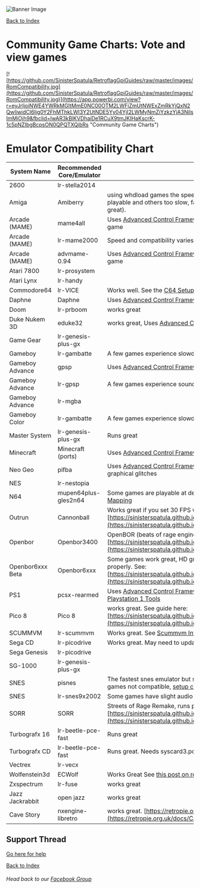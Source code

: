 ![Banner Image](https://sinisterspatula.github.io/RetroflagGpiGuides/images/GuidesBanner.png)

[Back to Index](https://sinisterspatula.github.io/RetroflagGpiGuides/)

# Community Game Charts: Vote and view games

[![https://github.com/SinisterSpatula/RetroflagGpiGuides/raw/master/images/RomCompatibility.jpg](https://github.com/SinisterSpatula/RetroflagGpiGuides/raw/master/images/RomCompatibility.jpg)](https://app.powerbi.com/view?r=eyJrIjoiNWE4YWRkMGItMmE0NC00OTM2LWFjZmUtNWExZmRkYjQxN2QwIiwidCI6Ijg0Y2FhMThkLWI3Y2UtNDE5Yy04YjI2LWMyNmZiYzkzYjA3NiIsImMiOjh9&fbclid=IwAR3kBlKVDhaiDe1RCuX9tmJKIHaKscrK-1c5pNZIbgBcpsON0QPQTXQibRs "Community Game Charts")


# Emulator Compatibility Chart


System Name | Recommended Core/Emulator | Notes
------------|---------------------------|--------------------------------
2600 | lr-stella2014 | |
Amiga | Amiberry | using whdload games the speed varies from game to game (some fully playable and others too slow, far from perfect but many games run great). |
Arcade (MAME) | mame4all | Uses [Advanced Control Framework.](https://sinisterspatula.github.io/RetroflagGpiGuides/AdvancedControlFramework)  Speed and compatibility varies by game |
Arcade (MAME) | lr-mame2000 | Speed and compatibility varies by game |
Arcade (MAME) | advmame-0.94 | Uses [Advanced Control Framework.](https://sinisterspatula.github.io/RetroflagGpiGuides/AdvancedControlFramework)  Speed and compatibility varies by game |
Atari 7800 | lr-prosystem | |
Atari Lynx | lr-handy | |
Commodore64 | lr-VICE | Works well.  See the [C64 Setup Guide](https://sinisterspatula.github.io/RetroflagGpiGuides/Commodore64) |
Daphne | Daphne | Uses [Advanced Control Framework.](https://sinisterspatula.github.io/RetroflagGpiGuides/AdvancedControlFramework)  and [Videos need conversion](https://sinisterspatula.github.io/RetroflagGpiGuides/DaphneConversion) |
Doom | lr-prboom | works great |
Duke Nukem 3D | eduke32 | works great, Uses [Advanced Control Framework.](https://sinisterspatula.github.io/RetroflagGpiGuides/AdvancedControlFramework) |
Game Gear | lr-genesis-plus-gx | |
Gameboy | lr-gambatte | A few games experience slowdown |
Gameboy Advance | gpsp | Uses [Advanced Control Framework.](https://sinisterspatula.github.io/RetroflagGpiGuides/AdvancedControlFramework)  Many games run great. |
Gameboy Advance | lr-gpsp | A few games experience sound crackling |
Gameboy Advance | lr-mgba | |
Gameboy Color | lr-gambatte | A few games experience slowdown |
Master System | lr-genesis-plus-gx | Runs great |
Minecraft | Minecraft (ports) | Uses [Advanced Control Framework.](https://sinisterspatula.github.io/RetroflagGpiGuides/AdvancedControlFramework)  Runs great. |
Neo Geo | pifba | Uses [Advanced Control Framework.](https://sinisterspatula.github.io/RetroflagGpiGuides/AdvancedControlFramework)  Full speed, some games have graphical glitches |
NES | lr-nestopia | |
N64 | mupen64plus-gles2n64 | Some games are playable at decent speed. See [Mupen64Plus Controls Mapping](https://sinisterspatula.github.io/RetroflagGpiGuides/Mupen64PlusControlsMapping)|
Outrun | Cannonball | Works great if you set 30 FPS video.  See: [https://sinisterspatula.github.io/RetroflagGpiGuides/cannonball](https://sinisterspatula.github.io/RetroflagGpiGuides/cannonball) |
Openbor | Openbor3400 | OpenBOR (beats of rage engine) Works great, see: [https://sinisterspatula.github.io/RetroflagGpiGuides/OpenborInstall](https://sinisterspatula.github.io/RetroflagGpiGuides/OpenborInstall) |
Openbor6xxx Beta | Openbor6xxx | Some games work great, HD graphics games don't fit the screen properly.  See: [https://sinisterspatula.github.io/RetroflagGpiGuides/OpenborBeta6510](https://sinisterspatula.github.io/RetroflagGpiGuides/OpenborBeta6510) |
PS1 | pcsx-rearmed | Uses [Advanced Control Framework](https://sinisterspatula.github.io/RetroflagGpiGuides/AdvancedControlFramework), many games run great. Also see [Playstation 1 Tools](https://sinisterspatula.github.io/RetroflagGpiGuides/PSX_Tools) |
Pico 8 | Pico 8 | works great.  See guide here: [https://sinisterspatula.github.io/RetroflagGpiGuides/pico8/pico8](https://sinisterspatula.github.io/RetroflagGpiGuides/pico8/pico8) |
SCUMMVM | lr-scummvm | Works great.  See [Scummvm Information](https://sinisterspatula.github.io/RetroflagGpiGuides/scummvm) |
Sega CD | lr-picodrive | Works great.  May need to update it for best results. |
Sega Genesis | lr-picodrive | |
SG-1000 | lr-genesis-plus-gx | |
SNES | pisnes | The fastest snes emulator but suffers inaccuracy, no superfx, some games not compatible, [setup controls in it's config file](https://sinisterspatula.github.io/RetroflagGpiGuides/PISNES) |
SNES | lr-snes9x2002 | Some games have slight audio glitches, a few do not run full speed |
SORR | SORR | Streets of Rage Remake, runs perfect see: [https://sinisterspatula.github.io/RetroflagGpiGuides/sorr](https://sinisterspatula.github.io/RetroflagGpiGuides/sorr) |
Turbografx 16 | lr-beetle-pce-fast | Runs great |
Turbografx CD | lr-beetle-pce-fast | Runs great. Needs syscard3.pce BIOS file |
Vectrex | lr-vecx | |
Wolfenstein3d | ECWolf | Works Great See [this post on retropie forums](https://retropie.org.uk/forum/topic/22788/ecwolf-wolfenstein-3d-source-port-for-mods) |
Zxspectrum | lr-fuse | works great |
Jazz Jackrabbit | open jazz | works great |
Cave Story | nxengine-libretro | works great.  [https://retropie.org.uk/docs/Cave-Story/](https://retropie.org.uk/docs/Cave-Story/) |


## Support Thread
[Go here for help](https://www.facebook.com/groups/401660300458844/)

[Back to Index](https://sinisterspatula.github.io/RetroflagGpiGuides/)

###### Head back to our [Facebook Group](https://www.facebook.com/groups/401660300458844/)
